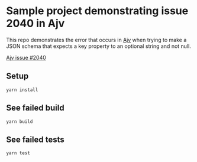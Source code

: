 # Sample project demonstrating issue 2040 in Ajv

This repo demonstrates the error that occurs in [Ajv] when trying to make a JSON
schema that expects a key property to an optional string and not null.

[Ajv issue #2040]

## Setup

```
yarn install
```

## See failed build

```
yarn build
```

## See failed tests

```
yarn test
```

[Ajv issue #2040]: https://github.com/ajv-validator/ajv/issues/2040
[Ajv]: https://github.com/ajv-validator/ajv
